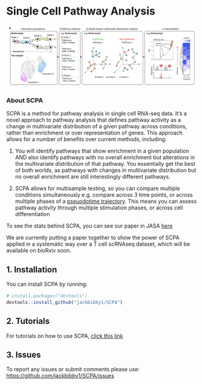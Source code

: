 
<!-- README.md is generated from README.Rmd. Please edit that file -->
<!-- badges: start -->
<!-- badges: end -->

# Single Cell Pathway Analysis

![](man/figures/scpa_outline.png)

### About SCPA

SCPA is a method for pathway analysis in single cell RNA-seq data. It’s
a novel approach to pathway analysis that defines pathway activity as a
change in multivariate distribution of a given pathway across
conditions, rather than enrichment or over representation of genes. This
approach allows for a number of benefits over current methods,
including:

1.  You will identify pathways that show enrichment in a given
    population AND also identify pathways with no overall enrichment but
    alterations in the multivariate distribution of that pathway. You
    essentially get the best of both worlds, as pathways with changes in
    multivariate distribution but no overall enrichment are still
    interestingly different pathways.

2.  SCPA allows for multisample testing, so you can compare multiple
    conditions simultaneously e.g. compare across 3 time points, or
    across multiple phases of a [pseuodotime
    trajectory](https://jackbibby1.github.io/SCPA/articles/pseudotime.html).
    This means you can assess pathway activity through multiple
    stimulation phases, or across cell differentiation

To see the stats behind SCPA, you can see our paper in JASA
[here](https://www.tandfonline.com/doi/full/10.1080/01621459.2020.1791131)

We are currently putting a paper together to show the power of SCPA
applied in a systematic way over a T cell scRNAseq dataset, which will
be available on bioRxiv soon.

## 1. Installation

You can install SCPA by running:

``` r
# install.packages("devtools")
devtools::install_github("jackbibby1/SCPA")
```

## 2. Tutorials

For tutorials on how to use SCPA, [click this
link](https://jackbibby1.github.io/SCPA/)

## 3. Issues

To report any issues or submit comments please use:
<https://github.com/jackbibby1/SCPA/issues>

